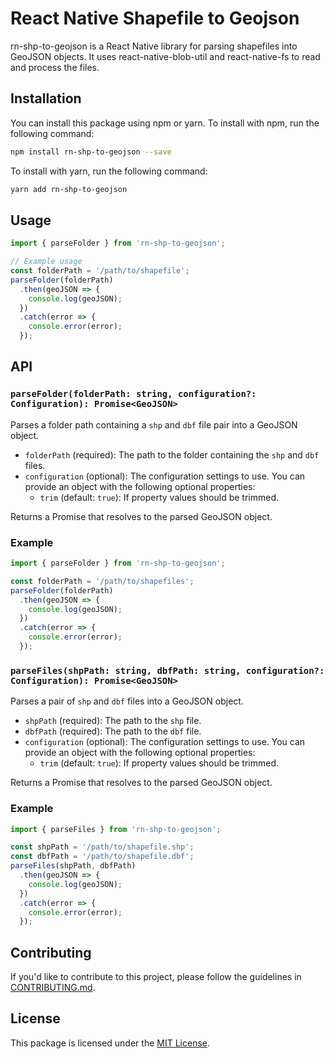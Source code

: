 # React Native Shapefile to Geojson

rn-shp-to-geojson is a React Native library for parsing shapefiles into GeoJSON objects.
It uses react-native-blob-util and react-native-fs to read and process the files.

## Installation

You can install this package using npm or yarn. To install with npm, run the following command:

```bash
npm install rn-shp-to-geojson --save
```

To install with yarn, run the following command:

```bash
yarn add rn-shp-to-geojson
```

## Usage

```javascript
import { parseFolder } from 'rn-shp-to-geojson';

// Example usage
const folderPath = '/path/to/shapefile';
parseFolder(folderPath)
  .then(geoJSON => {
    console.log(geoJSON);
  })
  .catch(error => {
    console.error(error);
  });
```

## API

### `parseFolder(folderPath: string, configuration?: Configuration): Promise<GeoJSON>`

Parses a folder path containing a `shp` and `dbf` file pair into a GeoJSON object.

- `folderPath` (required): The path to the folder containing the `shp` and `dbf` files.
- `configuration` (optional): The configuration settings to use. You can provide an object with the following optional properties:
  - `trim` (default: `true`): If property values should be trimmed.

Returns a Promise that resolves to the parsed GeoJSON object.

### Example

```javascript
import { parseFolder } from 'rn-shp-to-geojson';

const folderPath = '/path/to/shapefiles';
parseFolder(folderPath)
  .then(geoJSON => {
    console.log(geoJSON);
  })
  .catch(error => {
    console.error(error);
  });
```

### `parseFiles(shpPath: string, dbfPath: string, configuration?: Configuration): Promise<GeoJSON>`

Parses a pair of `shp` and `dbf` files into a GeoJSON object.

- `shpPath` (required): The path to the `shp` file.
- `dbfPath` (required): The path to the `dbf` file.
- `configuration` (optional): The configuration settings to use. You can provide an object with the following optional properties:
  - `trim` (default: `true`): If property values should be trimmed.

Returns a Promise that resolves to the parsed GeoJSON object.

### Example

```javascript
import { parseFiles } from 'rn-shp-to-geojson';

const shpPath = '/path/to/shapefile.shp';
const dbfPath = '/path/to/shapefile.dbf';
parseFiles(shpPath, dbfPath)
  .then(geoJSON => {
    console.log(geoJSON);
  })
  .catch(error => {
    console.error(error);
  });
```

## Contributing

If you'd like to contribute to this project, please follow the guidelines in [CONTRIBUTING.md](CONTRIBUTING.md).

## License

This package is licensed under the [MIT License](LICENSE).

